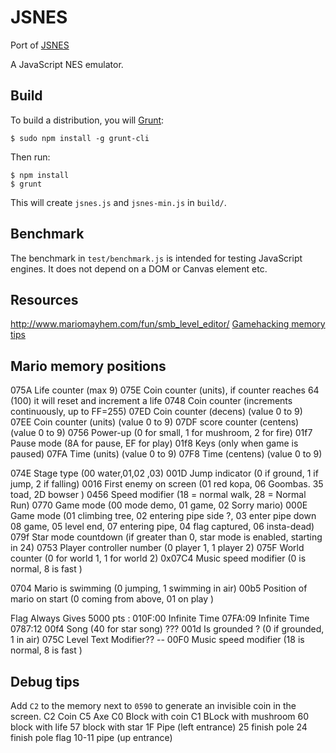 JSNES
=====

Port of [JSNES](https://github.com/bfirsh/jsnes)

A JavaScript NES emulator.

Build
-----

To build a distribution, you will [Grunt](http://gruntjs.com):

    $ sudo npm install -g grunt-cli

Then run:

    $ npm install
    $ grunt

This will create ``jsnes.js`` and ``jsnes-min.js`` in ``build/``.

Benchmark
---------

The benchmark in ``test/benchmark.js`` is intended for testing JavaScript
engines. It does not depend on a DOM or Canvas element etc.

## Resources

http://www.mariomayhem.com/fun/smb_level_editor/
[Gamehacking memory tips ](http://gamehacking.org/game/31010)

## Mario memory positions

075A Life counter  (max 9)
075E Coin counter (units), if counter reaches 64 (100) it will reset and increment a life
0748 Coin counter (increments continuously, up to FF=255)
07ED Coin counter (decens) (value 0 to 9)
07EE Coin counter (units) (value 0 to 9)
07DF score counter (centens)  (value 0 to 9)
0756 Power-up (0 for small, 1 for mushroom, 2 for fire)
01f7 Pause mode (8A for pause, EF for play)
01f8 Keys (only when game is paused)
07FA Time (units) (value 0 to 9)
07F8 Time (centens) (value 0 to 9)

074E Stage type (00 water,01,02 ,03)
001D Jump indicator (0 if ground, 1 if jump, 2 if falling)
0016 First enemy on screen (01 red kopa, 06 Goombas. 35 toad, 2D bowser )
0456 Speed modifier (18 = normal walk, 28 = Normal Run)
0770 Game mode (00 mode demo, 01 game, 02 Sorry mario)
000E Game mode (01 climbing tree, 02 entering pipe side ?, 03 enter pipe down 08 game, 05 level end, 07 entering pipe, 04 flag captured, 06 insta-dead)
079f Star mode countdown (if greater than 0, star mode is enabled, starting in 24)
0753 Player controller number (0 player 1, 1 player 2)
075F World counter (0 for world 1, 1 for world 2)
0x07C4 Music speed modifier (0 is normal, 8 is fast )

0704 Mario is swimming (0 jumping, 1 swimming in air)
00b5 Position of mario on start (0 coming from above, 01 on play )

Flag Always Gives 5000 pts : 010F:00
Infinite Time 07FA:09
Infinite Time 0787:12
00f4 Song  (40 for star song) ???
001d Is grounded ? (0 if grounded, 1 in air)
075C  Level Text Modifier??
-- 00F0 Music speed modifier (18 is normal, 8 is fast )

## Debug tips

Add `C2` to the memory next to `0590` to generate an invisible coin in the screen.
C2 Coin
C5 Axe
C0 Block with coin
C1 BLock with mushroom
60 block with life
57 block with star
1F Pipe (left entrance)
25 finish pole
24 finish pole flag
10-11 pipe (up entrance)
